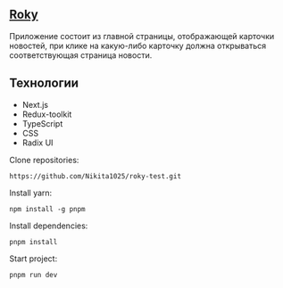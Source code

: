 ## <a href="https://roky-test.vercel.app/" target="_blank">Roky</a>

Приложение состоит из главной страницы, отображающей карточки новостей, при клике на какую-либо карточку должна открываться соответствующая страница новости.

## Технологии

* Next.js
* Redux-toolkit
* TypeScript
* CSS
* Radix UI

Clone repositories:

```
https://github.com/Nikita1025/roky-test.git

```
Install yarn:

```
npm install -g pnpm
```

Install dependencies:

```
pnpm install
```

Start project:

```
pnpm run dev
```
